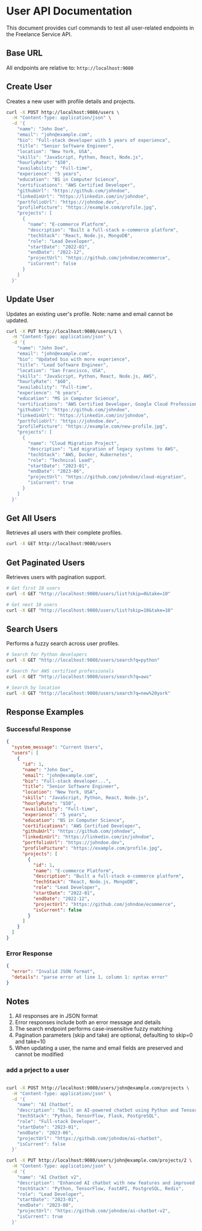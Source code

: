 # User API Documentation

This document provides curl commands to test all user-related endpoints in the Freelance Service API.

## Base URL
All endpoints are relative to: `http://localhost:9080`

## Create User
Creates a new user with profile details and projects.

```bash
curl -X POST http://localhost:9080/users \
  -H "Content-Type: application/json" \
  -d '{
    "name": "John Doe",
    "email": "john@example.com",
    "bio": "Full-stack developer with 5 years of experience",
    "title": "Senior Software Engineer",
    "location": "New York, USA",
    "skills": "JavaScript, Python, React, Node.js",
    "hourlyRate": "$50",
    "availability": "Full-time",
    "experience": "5 years",
    "education": "BS in Computer Science",
    "certifications": "AWS Certified Developer",
    "githubUrl": "https://github.com/johndoe",
    "linkedinUrl": "https://linkedin.com/in/johndoe",
    "portfolioUrl": "https://johndoe.dev",
    "profilePicture": "https://example.com/profile.jpg",
    "projects": [
      {
        "name": "E-commerce Platform",
        "description": "Built a full-stack e-commerce platform",
        "techStack": "React, Node.js, MongoDB",
        "role": "Lead Developer",
        "startDate": "2022-01",
        "endDate": "2022-12",
        "projectUrl": "https://github.com/johndoe/ecommerce",
        "isCurrent": false
      }
    ]
  }'
```

## Update User
Updates an existing user's profile. Note: name and email cannot be updated.

```bash
curl -X PUT http://localhost:9080/users/1 \
  -H "Content-Type: application/json" \
  -d '{
    "name": "John Doe",  
    "email": "john@example.com",  
    "bio": "Updated bio with more experience",
    "title": "Lead Software Engineer",
    "location": "San Francisco, USA",
    "skills": "JavaScript, Python, React, Node.js, AWS",
    "hourlyRate": "$60",
    "availability": "Full-time",
    "experience": "6 years",
    "education": "MS in Computer Science",
    "certifications": "AWS Certified Developer, Google Cloud Professional",
    "githubUrl": "https://github.com/johndoe",
    "linkedinUrl": "https://linkedin.com/in/johndoe",
    "portfolioUrl": "https://johndoe.dev",
    "profilePicture": "https://example.com/new-profile.jpg",
    "projects": [
      {
        "name": "Cloud Migration Project",
        "description": "Led migration of legacy systems to AWS",
        "techStack": "AWS, Docker, Kubernetes",
        "role": "Technical Lead",
        "startDate": "2023-01",
        "endDate": "2023-06",
        "projectUrl": "https://github.com/johndoe/cloud-migration",
        "isCurrent": true
      }
    ]
  }'
```

## Get All Users
Retrieves all users with their complete profiles.

```bash
curl -X GET http://localhost:9080/users
```

## Get Paginated Users
Retrieves users with pagination support.

```bash
# Get first 10 users
curl -X GET "http://localhost:9080/users/list?skip=0&take=10"

# Get next 10 users
curl -X GET "http://localhost:9080/users/list?skip=10&take=10"
```

## Search Users
Performs a fuzzy search across user profiles.

```bash
# Search for Python developers
curl -X GET "http://localhost:9080/users/search?q=python"

# Search for AWS certified professionals
curl -X GET "http://localhost:9080/users/search?q=aws"

# Search by location
curl -X GET "http://localhost:9080/users/search?q=new%20york"
```

## Response Examples

### Successful Response
```json
{
  "system_message": "Current Users",
  "users": [
    {
      "id": 1,
      "name": "John Doe",
      "email": "john@example.com",
      "bio": "Full-stack developer...",
      "title": "Senior Software Engineer",
      "location": "New York, USA",
      "skills": "JavaScript, Python, React, Node.js",
      "hourlyRate": "$50",
      "availability": "Full-time",
      "experience": "5 years",
      "education": "BS in Computer Science",
      "certifications": "AWS Certified Developer",
      "githubUrl": "https://github.com/johndoe",
      "linkedinUrl": "https://linkedin.com/in/johndoe",
      "portfolioUrl": "https://johndoe.dev",
      "profilePicture": "https://example.com/profile.jpg",
      "projects": [
        {
          "id": 1,
          "name": "E-commerce Platform",
          "description": "Built a full-stack e-commerce platform",
          "techStack": "React, Node.js, MongoDB",
          "role": "Lead Developer",
          "startDate": "2022-01",
          "endDate": "2022-12",
          "projectUrl": "https://github.com/johndoe/ecommerce",
          "isCurrent": false
        }
      ]
    }
  ]
}
```

### Error Response
```json
{
  "error": "Invalid JSON format",
  "details": "parse error at line 1, column 1: syntax error"
}
```

## Notes
1. All responses are in JSON format
2. Error responses include both an error message and details
3. The search endpoint performs case-insensitive fuzzy matching
4. Pagination parameters (skip and take) are optional, defaulting to skip=0 and take=10
5. When updating a user, the name and email fields are preserved and cannot be modified 

### add a prject to a user

```bash

curl -X POST http://localhost:9080/users/john@example.com/projects \
  -H "Content-Type: application/json" \
  -d '{
    "name": "AI Chatbot",
    "description": "Built an AI-powered chatbot using Python and TensorFlow",
    "techStack": "Python, TensorFlow, Flask, PostgreSQL",
    "role": "Full-stack Developer",
    "startDate": "2023-01",
    "endDate": "2023-06",
    "projectUrl": "https://github.com/johndoe/ai-chatbot",
    "isCurrent": false
  }'
```

```bash
curl -X PUT http://localhost:9080/users/john@example.com/projects/2 \
  -H "Content-Type: application/json" \
  -d '{
    "name": "AI Chatbot v2",
    "description": "Enhanced AI chatbot with new features and improved accuracy",
    "techStack": "Python, TensorFlow, FastAPI, PostgreSQL, Redis",
    "role": "Lead Developer",
    "startDate": "2023-01",
    "endDate": "2023-08",
    "projectUrl": "https://github.com/johndoe/ai-chatbot-v2",
    "isCurrent": true
  }'
```